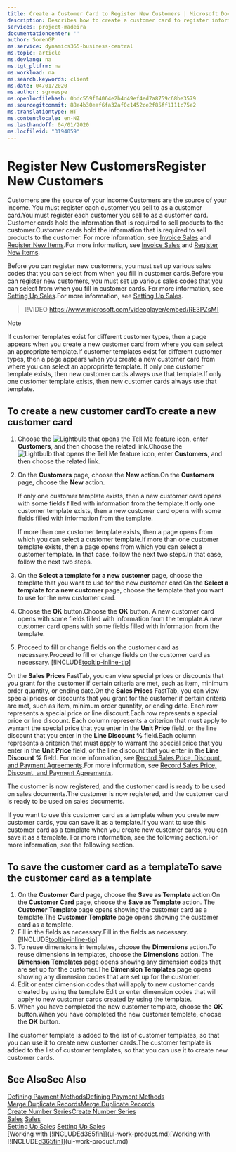 ```yaml
---
title: Create a Customer Card to Register New Customers | Microsoft Docs
description: Describes how to create a customer card to register information about each new customer or client that you sell to.
services: project-madeira
documentationcenter: ''
author: SorenGP
ms.service: dynamics365-business-central
ms.topic: article
ms.devlang: na
ms.tgt_pltfrm: na
ms.workload: na
ms.search.keywords: client
ms.date: 04/01/2020
ms.author: sgroespe
ms.openlocfilehash: 0bdc559f04064e2b4d49ef4ed7a8759c68be3579
ms.sourcegitcommit: 88e4b30eaf6fa32af0c1452ce2f85ff1111c75e2
ms.translationtype: HT
ms.contentlocale: en-NZ
ms.lasthandoff: 04/01/2020
ms.locfileid: "3194059"
---
```

# <a name="register-new-customers"></a><span data-ttu-id="02c7c-103">Register New Customers</span><span class="sxs-lookup"><span data-stu-id="02c7c-103">Register New Customers</span></span>
<span data-ttu-id="02c7c-104">Customers are the source of your income.</span><span class="sxs-lookup"><span data-stu-id="02c7c-104">Customers are the source of your income.</span></span> <span data-ttu-id="02c7c-105">You must register each customer you sell to as a customer card.</span><span class="sxs-lookup"><span data-stu-id="02c7c-105">You must register each customer you sell to as a customer card.</span></span> <span data-ttu-id="02c7c-106">Customer cards hold the information that is required to sell products to the customer.</span><span class="sxs-lookup"><span data-stu-id="02c7c-106">Customer cards hold the information that is required to sell products to the customer.</span></span> <span data-ttu-id="02c7c-107">For more information, see [Invoice Sales](sales-how-invoice-sales.md) and [Register New Items](inventory-how-register-new-items.md).</span><span class="sxs-lookup"><span data-stu-id="02c7c-107">For more information, see [Invoice Sales](sales-how-invoice-sales.md) and [Register New Items](inventory-how-register-new-items.md).</span></span>  

<span data-ttu-id="02c7c-108">Before you can register new customers, you must set up various sales codes that you can select from when you fill in customer cards.</span><span class="sxs-lookup"><span data-stu-id="02c7c-108">Before you can register new customers, you must set up various sales codes that you can select from when you fill in customer cards.</span></span> <span data-ttu-id="02c7c-109">For more information, see [Setting Up Sales](sales-setup-sales.md).</span><span class="sxs-lookup"><span data-stu-id="02c7c-109">For more information, see [Setting Up Sales](sales-setup-sales.md).</span></span>

> [!VIDEO https://www.microsoft.com/videoplayer/embed/RE3PZsM]

> [!NOTE]  
> <span data-ttu-id="02c7c-110">If customer templates exist for different customer types, then a page appears when you create a new customer card from where you can select an appropriate template.</span><span class="sxs-lookup"><span data-stu-id="02c7c-110">If customer templates exist for different customer types, then a page appears when you create a new customer card from where you can select an appropriate template.</span></span> <span data-ttu-id="02c7c-111">If only one customer template exists, then new customer cards always use that template.</span><span class="sxs-lookup"><span data-stu-id="02c7c-111">If only one customer template exists, then new customer cards always use that template.</span></span>  

## <a name="to-create-a-new-customer-card"></a><span data-ttu-id="02c7c-112">To create a new customer card</span><span class="sxs-lookup"><span data-stu-id="02c7c-112">To create a new customer card</span></span>
1. <span data-ttu-id="02c7c-113">Choose the ![Lightbulb that opens the Tell Me feature](media/ui-search/search_small.png "Tell me what you want to do") icon, enter **Customers**, and then choose the related link.</span><span class="sxs-lookup"><span data-stu-id="02c7c-113">Choose the ![Lightbulb that opens the Tell Me feature](media/ui-search/search_small.png "Tell me what you want to do") icon, enter **Customers**, and then choose the related link.</span></span>  
2. <span data-ttu-id="02c7c-114">On the **Customers** page, choose the **New** action.</span><span class="sxs-lookup"><span data-stu-id="02c7c-114">On the **Customers** page, choose the **New** action.</span></span>

    <span data-ttu-id="02c7c-115">If only one customer template exists, then a new customer card opens with some fields filled with information from the template.</span><span class="sxs-lookup"><span data-stu-id="02c7c-115">If only one customer template exists, then a new customer card opens with some fields filled with information from the template.</span></span>

    <span data-ttu-id="02c7c-116">If more than one customer template exists, then a page opens from which you can select a customer template.</span><span class="sxs-lookup"><span data-stu-id="02c7c-116">If more than one customer template exists, then a page opens from which you can select a customer template.</span></span> <span data-ttu-id="02c7c-117">In that case, follow the next two steps.</span><span class="sxs-lookup"><span data-stu-id="02c7c-117">In that case, follow the next two steps.</span></span>
3. <span data-ttu-id="02c7c-118">On the **Select a template for a new customer** page, choose the template that you want to use for the new customer card.</span><span class="sxs-lookup"><span data-stu-id="02c7c-118">On the **Select a template for a new customer** page, choose the template that you want to use for the new customer card.</span></span>
4. <span data-ttu-id="02c7c-119">Choose the **OK** button.</span><span class="sxs-lookup"><span data-stu-id="02c7c-119">Choose the **OK** button.</span></span> <span data-ttu-id="02c7c-120">A new customer card opens with some fields filled with information from the template.</span><span class="sxs-lookup"><span data-stu-id="02c7c-120">A new customer card opens with some fields filled with information from the template.</span></span>  
5. <span data-ttu-id="02c7c-121">Proceed to fill or change fields on the customer card as necessary.</span><span class="sxs-lookup"><span data-stu-id="02c7c-121">Proceed to fill or change fields on the customer card as necessary.</span></span> [!INCLUDE[tooltip-inline-tip](includes/tooltip-inline-tip_md.md)]

<span data-ttu-id="02c7c-122">On the **Sales Prices** FastTab, you can view special prices or discounts that you grant for the customer if certain criteria are met, such as item, minimum order quantity, or ending date.</span><span class="sxs-lookup"><span data-stu-id="02c7c-122">On the **Sales Prices** FastTab, you can view special prices or discounts that you grant for the customer if certain criteria are met, such as item, minimum order quantity, or ending date.</span></span> <span data-ttu-id="02c7c-123">Each row represents a special price or line discount.</span><span class="sxs-lookup"><span data-stu-id="02c7c-123">Each row represents a special price or line discount.</span></span> <span data-ttu-id="02c7c-124">Each column represents a criterion that must apply to warrant the special price that you enter in the **Unit Price** field, or the line discount that you enter in the **Line Discount %** field.</span><span class="sxs-lookup"><span data-stu-id="02c7c-124">Each column represents a criterion that must apply to warrant the special price that you enter in the **Unit Price** field, or the line discount that you enter in the **Line Discount %** field.</span></span> <span data-ttu-id="02c7c-125">For more information, see [Record Sales Price, Discount, and Payment Agreements](sales-how-record-sales-price-discount-payment-agreements.md).</span><span class="sxs-lookup"><span data-stu-id="02c7c-125">For more information, see [Record Sales Price, Discount, and Payment Agreements](sales-how-record-sales-price-discount-payment-agreements.md).</span></span>

<span data-ttu-id="02c7c-126">The customer is now registered, and the customer card is ready to be used on sales documents.</span><span class="sxs-lookup"><span data-stu-id="02c7c-126">The customer is now registered, and the customer card is ready to be used on sales documents.</span></span>

<span data-ttu-id="02c7c-127">If you want to use this customer card as a template when you create new customer cards, you can save it as a template.</span><span class="sxs-lookup"><span data-stu-id="02c7c-127">If you want to use this customer card as a template when you create new customer cards, you can save it as a template.</span></span> <span data-ttu-id="02c7c-128">For more information, see the following section.</span><span class="sxs-lookup"><span data-stu-id="02c7c-128">For more information, see the following section.</span></span>

## <a name="to-save-the-customer-card-as-a-template"></a><span data-ttu-id="02c7c-129">To save the customer card as a template</span><span class="sxs-lookup"><span data-stu-id="02c7c-129">To save the customer card as a template</span></span>
1. <span data-ttu-id="02c7c-130">On the **Customer Card** page, choose the **Save as Template** action.</span><span class="sxs-lookup"><span data-stu-id="02c7c-130">On the **Customer Card** page, choose the **Save as Template** action.</span></span> <span data-ttu-id="02c7c-131">The **Customer Template** page opens showing the customer card as a template.</span><span class="sxs-lookup"><span data-stu-id="02c7c-131">The **Customer Template** page opens showing the customer card as a template.</span></span>
2. <span data-ttu-id="02c7c-132">Fill in the fields as necessary.</span><span class="sxs-lookup"><span data-stu-id="02c7c-132">Fill in the fields as necessary.</span></span> [!INCLUDE[tooltip-inline-tip](includes/tooltip-inline-tip_md.md)]
3. <span data-ttu-id="02c7c-133">To reuse dimensions in templates, choose the **Dimensions** action.</span><span class="sxs-lookup"><span data-stu-id="02c7c-133">To reuse dimensions in templates, choose the **Dimensions** action.</span></span> <span data-ttu-id="02c7c-134">The **Dimension Templates** page opens showing any dimension codes that are set up for the customer.</span><span class="sxs-lookup"><span data-stu-id="02c7c-134">The **Dimension Templates** page opens showing any dimension codes that are set up for the customer.</span></span>
4. <span data-ttu-id="02c7c-135">Edit or enter dimension codes that will apply to new customer cards created by using the template.</span><span class="sxs-lookup"><span data-stu-id="02c7c-135">Edit or enter dimension codes that will apply to new customer cards created by using the template.</span></span>  
5. <span data-ttu-id="02c7c-136">When you have completed the new customer template, choose the **OK** button.</span><span class="sxs-lookup"><span data-stu-id="02c7c-136">When you have completed the new customer template, choose the **OK** button.</span></span>

<span data-ttu-id="02c7c-137">The customer template is added to the list of customer templates, so that you can use it to create new customer cards.</span><span class="sxs-lookup"><span data-stu-id="02c7c-137">The customer template is added to the list of customer templates, so that you can use it to create new customer cards.</span></span>

## <a name="see-also"></a><span data-ttu-id="02c7c-138">See Also</span><span class="sxs-lookup"><span data-stu-id="02c7c-138">See Also</span></span>
[<span data-ttu-id="02c7c-139">Defining Payment Methods</span><span class="sxs-lookup"><span data-stu-id="02c7c-139">Defining Payment Methods</span></span>](finance-payment-methods.md)  
[<span data-ttu-id="02c7c-140">Merge Duplicate Records</span><span class="sxs-lookup"><span data-stu-id="02c7c-140">Merge Duplicate Records</span></span>](sales-how-merge-duplicate-records.md)  
[<span data-ttu-id="02c7c-141">Create Number Series</span><span class="sxs-lookup"><span data-stu-id="02c7c-141">Create Number Series</span></span>](ui-create-number-series.md)  
<span data-ttu-id="02c7c-142">[Sales](sales-manage-sales.md)  </span><span class="sxs-lookup"><span data-stu-id="02c7c-142">[Sales](sales-manage-sales.md)  </span></span>  
<span data-ttu-id="02c7c-143">[Setting Up Sales](sales-setup-sales.md)  </span><span class="sxs-lookup"><span data-stu-id="02c7c-143">[Setting Up Sales](sales-setup-sales.md)  </span></span>  
<span data-ttu-id="02c7c-144">[Working with [!INCLUDE[d365fin](includes/d365fin_md.md)]](ui-work-product.md)</span><span class="sxs-lookup"><span data-stu-id="02c7c-144">[Working with [!INCLUDE[d365fin](includes/d365fin_md.md)]](ui-work-product.md)</span></span>

